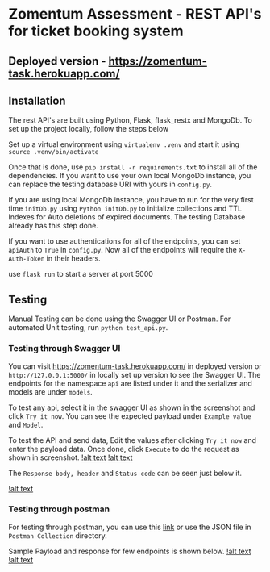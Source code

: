 # Zomentum Assessment - REST API's for ticket booking system

## Deployed version - https://zomentum-task.herokuapp.com/

## Installation

The rest API's are built using Python, Flask, flask_restx and MongoDb. To set up the project locally, follow the steps below

Set up a virtual environment using `virtualenv .venv` and start it using `source .venv/bin/activate`

Once that is done, use `pip install -r requirements.txt` to install all of the dependencies. If you want to use your own local MongoDb instance, you can replace the testing database URI with yours in `config.py`.

If you are using local MongoDb instance, you have to run for the very first time `initDb.py` using `Python initDb.py` to initialize collections and TTL Indexes for Auto deletions of expired documents. The testing Database already has this step done.

If you want to use authentications for all of the endpoints, you can set `apiAuth` to `True` in `config.py`. Now all of the endpoints will require the `X-Auth-Token` in their headers.

use `flask run` to start a server at port 5000

## Testing

Manual Testing can be done using the Swagger UI or Postman. For automated Unit testing, run `python test_api.py`.

### Testing through Swagger UI

You can visit https://zomentum-task.herokuapp.com/ in deployed version or `http://127.0.0.1:5000/` in locally set up version to see the Swagger UI. The endpoints for the namespace `api` are listed under it and the serializer and models are under `models`.

To test any api, select it in the swagger UI as shown in the screenshot and click `Try it now`. You can see the expected payload under `Example value` and `Model`.


To test the API and send data, Edit the values after clicking `Try it now` and enter the payload data. Once done, click `Execute` to do the request as shown in screenshot.
[!alt text](assets/1.png)
[!alt text](assets/2.png)

The `Response body, header` and `Status code` can be seen just below it.

[!alt text](assets/3.png)

### Testing through postman

For testing through postman, you can use this [link](https://www.getpostman.com/collections/1dd9f6ca302b465f5cfd) or use the JSON file in `Postman Collection` directory.

Sample Payload and response for few endpoints is shown below.
[!alt text](assets/4.png)
[!alt text](assets/5.png)


